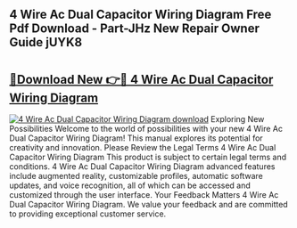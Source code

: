 ## 4 Wire Ac Dual Capacitor Wiring Diagram Free Pdf Download - Part-JHz New Repair Owner Guide jUYK8

# <h2><a href="http://dfs0yua.blite.top/?on=4+Wire+Ac+Dual+Capacitor+Wiring+Diagram">🔗Download New 👉🔴 4 Wire Ac Dual Capacitor Wiring Diagram</a></h2>

[![4 Wire Ac Dual Capacitor Wiring Diagram download](https://i.imgur.com/lujVjoI.png)](http://dfs0yua.blite.top/?on=4+Wire+Ac+Dual+Capacitor+Wiring+Diagram)
Exploring New Possibilities Welcome to the world of possibilities with your new 4 Wire Ac Dual Capacitor Wiring Diagram! This manual explores its potential for creativity and innovation. Please Review the Legal Terms 4 Wire Ac Dual Capacitor Wiring Diagram This product is subject to certain legal terms and conditions. 4 Wire Ac Dual Capacitor Wiring Diagram advanced features include augmented reality, customizable profiles, automatic software updates, and voice recognition, all of which can be accessed and customized through the user interface. Your Feedback Matters 4 Wire Ac Dual Capacitor Wiring Diagram. We value your feedback and are committed to providing exceptional customer service.
